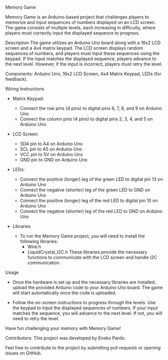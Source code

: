 Memory Game

Memory Game is an Arduino-based project that challenges players to memorize and input sequences of numbers displayed on an LCD screen. The game consists of multiple levels, each increasing in difficulty, where players must correctly input the displayed sequence to progress.

Description
The game utilizes an Arduino Uno board along with a 16x2 LCD screen and a 4x4 matrix keypad. The LCD screen displays random sequences of numbers, and players must input these sequences using the keypad. If the input matches the displayed sequence, players advance to the next level. However, if the input is incorrect, players must retry the level.

Components: Arduino Uno, 16x2 LCD Screen, 4x4 Matrix Keypad, LEDs (for feedback).

Wiring Instructions

  - Matrix Keypad:
      - Connect the row pins (4 pins) to digital pins 6, 7, 8, and 9 on Arduino Uno
      - Connect the column pins (4 pins) to digital pins 2, 3, 4, and 5 on Arduino Uno
        
  - LCD Screen:
      - SDA pin to A4 on Arduino Uno
      - SCL pin to A5 on Arduino Uno
      - VCC pin to 5V on Arduino Uno
      - GND pin to GND on Arduino Uno

  - LEDs:
      - Connect the positive (longer) leg of the green LED to digital pin 13 on Arduino Uno
      - Connect the negative (shorter) leg of the green LED to GND on Arduino Uno
      - Connect the positive (longer) leg of the red LED to digital pin 10 on Arduino Uno
      - Connect the negative (shorter) leg of the red LED to GND on Arduino Uno

  - Libraries
      - To run the Memory Game project, you will need to install the following libraries:
          - Wire.h
        - LiquidCrystal_I2C.h
    These libraries provide the necessary functions to communicate with the LCD screen and handle I2C communication.

Usage
   - Once the hardware is set up and the necessary libraries are installed, upload the provided Arduino code to your Arduino Uno board. The game will start automatically once the code is uploaded.

   - Follow the on-screen instructions to progress through the levels. Use the keypad to input the displayed sequences of numbers. If your input matches the sequence, you will advance to the next level. If not, you will need to retry the level.

Have fun challenging your memory with Memory Game!

Contributors:
This project was developed by Eneko Pardo.

Feel free to contribute to the project by submitting pull requests or opening issues on GitHub.
